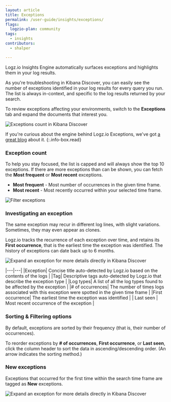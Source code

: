 ```yaml
---
layout: article
title: Exceptions
permalink: /user-guide/insights/exceptions/
flags:
  logzio-plan: community
tags:
  - insights
contributors:
  - shalper

---
```

Logz.io Insights Engine automatically surfaces exceptions and highlights them in your log results.

As you're troubleshooting in Kibana Discover, you can easily see the number of exceptions identified in your log results for every query you run. The list is always in-context, and specific to the log results returned by your search. 

To review exceptions affecting your environments, switch to the **Exceptions** tab and expand the documents that interest you.

![Exceptions count in Kibana Discover](https://dytvr9ot2sszz.cloudfront.net/logz-docs/kibana-discover/exceptions-in-discover-count.png)

If you're curious about the engine behind Logz.io Exceptions, we've got [a great blog](https://logz.io/blog/exceptions-application-insights/) about it.
{:.info-box.read}

### Exception count
To help you stay focused, the list is capped and will always show the top 10 exceptions.
If there are more exceptions than can be shown, you can fetch the **Most frequent** or **Most recent** exceptions.

* **Most frequent** - Most number of occurrences in the given time frame.
* **Most recent** - Most recently occurred within your selected time frame.

![Filter exceptions](https://dytvr9ot2sszz.cloudfront.net/logz-docs/kibana-discover/top-exceptions.png)

### Investigating an exception

The same exception may recur in different log lines, with slight variations. Sometimes, they may even appear as clones.

Logz.io tracks the recurrence of each exception over time, and retains its **First occurrence**, that is the earliest time the exception was identified. The history of exceptions can date back up to 6 months.

![Expand an exception for more details directly in Kibana Discover](https://dytvr9ot2sszz.cloudfront.net/logz-docs/kibana-discover/exceptions-in-discover-drilldown.png)

|---|---|
|Exception| Concise title auto-detected by Logz.io based on the contents of the logs |
|Tag| Descriptive tags auto-detected by Logz.io that describe the exception type |
|Log types| A list of all the log types found to be affected by the exception |
|# of occurrences| The number of times logs associated with this exception were spotted in the given time frame |
|First occurrence| The earliest time the exception was identified |
| Last seen | Most recent occurrence of the exception |

### Sorting & Filtering options

By default, exceptions are sorted by their frequency (that is, their number of occurrences).

To reorder exceptions by **# of occurrences**, **First occurrence**, or **Last seen**, click the column header to sort the data in ascending/descending order. (An arrow indicates the sorting method.)



### New exceptions

Exceptions that occurred for the first time within the search time frame are tagged as **New** exceptions.

![Expand an exception for more details directly in Kibana Discover](https://dytvr9ot2sszz.cloudfront.net/logz-docs/kibana-discover/new-exceptions.png)
